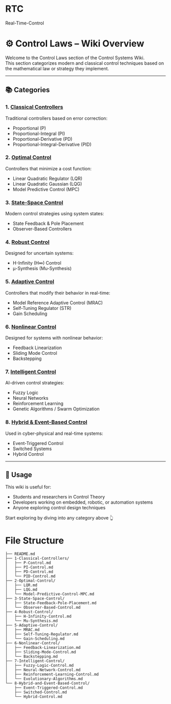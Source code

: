# RTC
Real-Time-Control
# ⚙️ Control Laws – Wiki Overview

Welcome to the Control Laws section of the Control Systems Wiki.  
This section categorizes modern and classical control techniques based on the mathematical law or strategy they implement.

---

## 📚 Categories

### 1. [Classical Controllers](./1-Classical-Controllers/)
Traditional controllers based on error correction:
- Proportional (P)
- Proportional-Integral (PI)
- Proportional-Derivative (PD)
- Proportional-Integral-Derivative (PID)

### 2. [Optimal Control](./2-Optimal-Control/)
Controllers that minimize a cost function:
- Linear Quadratic Regulator (LQR)
- Linear Quadratic Gaussian (LQG)
- Model Predictive Control (MPC)

### 3. [State-Space Control](./3-State-Space-Control/)
Modern control strategies using system states:
- State Feedback & Pole Placement
- Observer-Based Controllers

### 4. [Robust Control](./4-Robust-Control/)
Designed for uncertain systems:
- H-Infinity (H∞) Control
- μ-Synthesis (Mu-Synthesis)

### 5. [Adaptive Control](./5-Adaptive-Control/)
Controllers that modify their behavior in real-time:
- Model Reference Adaptive Control (MRAC)
- Self-Tuning Regulator (STR)
- Gain Scheduling

### 6. [Nonlinear Control](./6-Nonlinear-Control/)
Designed for systems with nonlinear behavior:
- Feedback Linearization
- Sliding Mode Control
- Backstepping

### 7. [Intelligent Control](./7-Intelligent-Control/)
AI-driven control strategies:
- Fuzzy Logic
- Neural Networks
- Reinforcement Learning
- Genetic Algorithms / Swarm Optimization

### 8. [Hybrid & Event-Based Control](./8-Hybrid-and-Event-Based-Control/)
Used in cyber-physical and real-time systems:
- Event-Triggered Control
- Switched Systems
- Hybrid Control

---

## 📌 Usage

This wiki is useful for:
- Students and researchers in Control Theory
- Developers working on embedded, robotic, or automation systems
- Anyone exploring control design techniques

Start exploring by diving into any category above 👆

# File Structure
```Control-Laws/
├── README.md
├── 1-Classical-Controllers/
│   ├── P-Control.md
│   ├── PI-Control.md
│   ├── PD-Control.md
│   └── PID-Control.md
├── 2-Optimal-Control/
│   ├── LQR.md
│   ├── LQG.md
│   └── Model-Predictive-Control-MPC.md
├── 3-State-Space-Control/
│   ├── State-Feedback-Pole-Placement.md
│   └── Observer-Based-Control.md
├── 4-Robust-Control/
│   ├── H-Infinity-Control.md
│   └── Mu-Synthesis.md
├── 5-Adaptive-Control/
│   ├── MRAC.md
│   ├── Self-Tuning-Regulator.md
│   └── Gain-Scheduling.md
├── 6-Nonlinear-Control/
│   ├── Feedback-Linearization.md
│   ├── Sliding-Mode-Control.md
│   └── Backstepping.md
├── 7-Intelligent-Control/
│   ├── Fuzzy-Logic-Control.md
│   ├── Neural-Network-Control.md
│   ├── Reinforcement-Learning-Control.md
│   └── Evolutionary-Algorithms.md
└── 8-Hybrid-and-Event-Based-Control/
    ├── Event-Triggered-Control.md
    ├── Switched-Control.md
    └── Hybrid-Control.md
```
    
